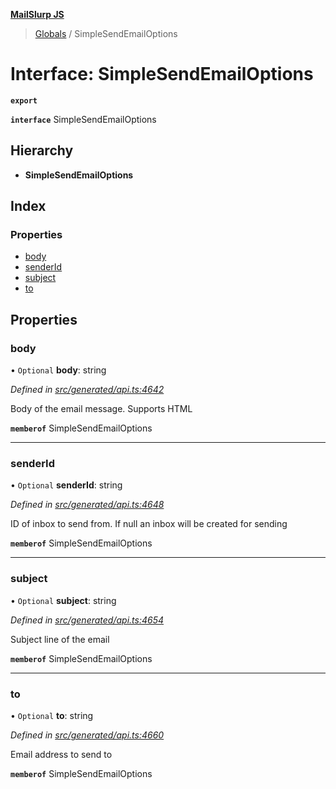 **[MailSlurp JS](../README.md)**

> [Globals](../README.md) / SimpleSendEmailOptions

# Interface: SimpleSendEmailOptions

**`export`** 

**`interface`** SimpleSendEmailOptions

## Hierarchy

* **SimpleSendEmailOptions**

## Index

### Properties

* [body](simplesendemailoptions.md#body)
* [senderId](simplesendemailoptions.md#senderid)
* [subject](simplesendemailoptions.md#subject)
* [to](simplesendemailoptions.md#to)

## Properties

### body

• `Optional` **body**: string

*Defined in [src/generated/api.ts:4642](https://github.com/mailslurp/mailslurp-client/blob/05090ce/src/generated/api.ts#L4642)*

Body of the email message. Supports HTML

**`memberof`** SimpleSendEmailOptions

___

### senderId

• `Optional` **senderId**: string

*Defined in [src/generated/api.ts:4648](https://github.com/mailslurp/mailslurp-client/blob/05090ce/src/generated/api.ts#L4648)*

ID of inbox to send from. If null an inbox will be created for sending

**`memberof`** SimpleSendEmailOptions

___

### subject

• `Optional` **subject**: string

*Defined in [src/generated/api.ts:4654](https://github.com/mailslurp/mailslurp-client/blob/05090ce/src/generated/api.ts#L4654)*

Subject line of the email

**`memberof`** SimpleSendEmailOptions

___

### to

• `Optional` **to**: string

*Defined in [src/generated/api.ts:4660](https://github.com/mailslurp/mailslurp-client/blob/05090ce/src/generated/api.ts#L4660)*

Email address to send to

**`memberof`** SimpleSendEmailOptions
